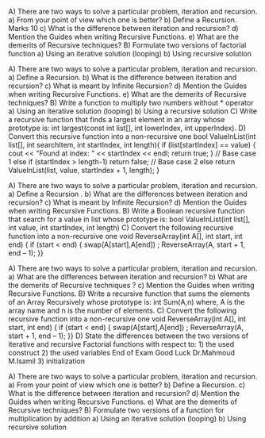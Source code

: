 A) There are two ways to solve a particular problem, iteration and recursion. a) From your point of view which one is better? b) Define a Recursion. Marks 10 c) What is the difference between iteration and recursion? d) Mention the Guides when writing Recursive Functions. e) What are the demerits of Recursive techniques? B) Formulate two versions of factorial function a) Using an iterative solution (looping) b) Using recursive solution


A) There are two ways to solve a particular problem, iteration and recursion. a) Define a Recursion. b) What is the difference between iteration and recursion? c) What is meant by Infinite Recursion? d) Mention the Guides when writing Recursive Functions. e) What are the demerits of Recursive techniques? B) Write a function to multiply two numbers without * operator a) Using an iterative solution (looping) b) Using a recursive solution C) Write a recursive function that finds a largest element in an array whose prototype is: int largest(const int list[], int lowerIndex, int upperIndex). D) Convert this recursive function into a non-recursive one bool ValueInList(int list[], int searchItem, int startIndex, int length){ if (list[startIndex] == value) { cout << "Found at index: " << startIndex << endl; return true; } // Base case 1 else if (startIndex > length-1) return false; // Base case 2 else return ValueInList(list, value, startIndex + 1, length); }




A) There are two ways to solve a particular problem, iteration and recursion. a) Define a Recursion . b) What are the differences between iteration and recursion? c) What is meant by Infinite Recursion? d) Mention the Guides when writing Recursive Functions. B) Write a Boolean recursive function that search for a value in list whose prototype is: bool ValueInList(int list[], int value, int startIndex, int length) C) Convert the following recursive function into a non-recursive one void ReverseArray(int A[], int start, int end) { if (start < end) { swap(A[start],A[end]) ; ReverseArray(A, start + 1, end – 1); }}

A) There are two ways to solve a particular problem, iteration and recursion. a) What are the differences between iteration and recursion? b) What are the demerits of Recursive techniques ? c) Mention the Guides when writing Recursive Functions. B) Write a recursive function that sums the elements of an Array Recursively whose prototype is: int Sum(A,n) where, A is the array name and n is the number of elements. C) Convert the following recursive function into a non-recursive one void ReverseArray(int A[], int start, int end) { if (start < end) { swap(A[start],A[end]) ; ReverseArray(A, start + 1, end – 1); }} D) State the differences between the two versions of iterative and recursive Factorial functions with respect to: 1) the used construct 2) the used variables End of Exam Good Luck Dr.Mahmoud M.Isamil 3) initialization

A) There are two ways to solve a particular problem, iteration and recursion. a) From your point of view which one is better? b) Define a Recursion. c) What is the difference between iteration and recursion? d) Mention the Guides when writing Recursive Functions. e) What are the demerits of Recursive techniques? B) Formulate two versions of a function for multiplication by addition a) Using an iterative solution (looping) b) Using recursive solution